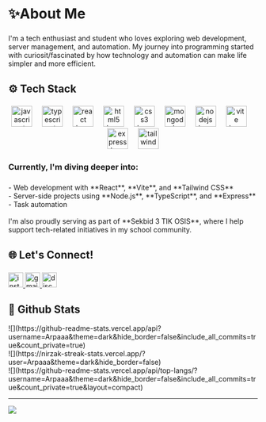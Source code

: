 <h1 align="left">✨About Me</h1>

###

<p align="left">I'm a tech enthusiast and student who loves exploring web development, server management, and automation. My journey into programming started with curiosit/fascinated by how technology and automation can make life simpler and more efficient.</p>

###

<h2 align="left">⚙ Tech Stack</h2>

###

<div align="center">
  <img src="https://skillicons.dev/icons?i=js" height="42" alt="javascript logo"  />
  <img width="12" />
  <img src="https://skillicons.dev/icons?i=ts" height="42" alt="typescript logo"  />
  <img width="12" />
  <img src="https://skillicons.dev/icons?i=react" height="42" alt="react logo"  />
  <img width="12" />
  <img src="https://skillicons.dev/icons?i=html" height="42" alt="html5 logo"  />
  <img width="12" />
  <img src="https://skillicons.dev/icons?i=css" height="42" alt="css3 logo"  />
  <img width="12" />
  <img src="https://skillicons.dev/icons?i=mongodb" height="42" alt="mongodb logo"  />
  <img width="12" />
  <img src="https://skillicons.dev/icons?i=nodejs" height="42" alt="nodejs logo"  />
  <img width="12" />
  <img src="https://skillicons.dev/icons?i=vite" height="42" alt="vite logo"  />
  <img width="12" />
  <img src="https://skillicons.dev/icons?i=express" height="42" alt="express logo"  />
  <img width="12" />
  <img src="https://skillicons.dev/icons?i=tailwind" height="42" alt="tailwindcss logo"  />
</div>

###

<h3 align="left">Currently, I'm diving deeper into:</h3>

###

<p align="left">- Web development with **React**, **Vite**, and **Tailwind CSS**<br>- Server-side projects using **Node.js**, **TypeScript**, and **Express**<br>- Task automation<br><br>I'm also proudly serving as part of **Sekbid 3 TIK OSIS**, where I help support tech-related initiatives in my school community.</p>

###

<h2 align="left">🌐 Let's Connect!</h2>

###

<div align="left">
  <a href="https://www.instagram.com/arfalbm/" target="_blank">
    <img src="https://img.shields.io/static/v1?message=@arfalbm&logo=instagram&label=&color=E4405F&logoColor=white&labelColor=#E1306C&style=for-the-badge" height="30" alt="instagram logo"  />
  </a>
  <a href="arfaluthfy@gmail.com" target="_blank">
    <img src="https://img.shields.io/static/v1?message=Gmail&logo=gmail&label=&color=D14836&logoColor=white&labelColor=&style=for-the-badge" height="30" alt="gmail logo"  />
  </a>
  <a href="https://discordapp.com/users/1251523598406123545" target="_blank">
    <img src="https://img.shields.io/static/v1?message=Discord&logo=discord&label=&color=7289DA&logoColor=white&labelColor=&style=for-the-badge" height="30" alt="discord logo"  />
  </a>
</div>

###

<h2 align="left">🚀 Github Stats</h2>
![](https://github-readme-stats.vercel.app/api?username=Arpaaa&theme=dark&hide_border=false&include_all_commits=true&count_private=true)<br/>
![](https://nirzak-streak-stats.vercel.app/?user=Arpaaa&theme=dark&hide_border=false)<br/>
![](https://github-readme-stats.vercel.app/api/top-langs/?username=Arpaaa&theme=dark&hide_border=false&include_all_commits=true&count_private=true&layout=compact)

---
[![](https://visitcount.itsvg.in/api?id=Arpaaa&icon=0&color=0)](https://visitcount.itsvg.in)
